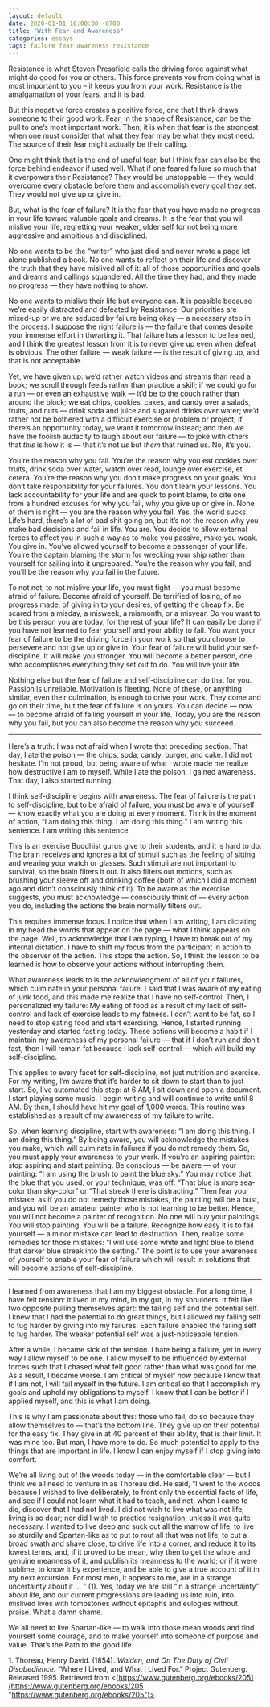 ```yaml
---
layout: default
date: 2020-01-01 16:00:00 -0700
title: "With Fear and Awareness"
categories: essays
tags: failure fear awareness resistance
---
```


Resistance is what Steven Pressfield calls the driving force against what might do good for you or others. This force prevents you from doing what is most important to you – it keeps you from your work. Resistance is the amalgamation of your fears, and it is bad.

But this negative force creates a positive force, one that I think draws someone to their good work. Fear, in the shape of Resistance, can be the pull to one’s most important work. Then, it is when that fear is the strongest when one must consider that what they fear may be what they most need. The source of their fear might actually be their calling.

One might think that is the end of useful fear, but I think fear can also be the force behind endeavor if used well. What if one feared failure so much that it overpowers their Resistance? They would be unstoppable — they would overcome every obstacle before them and accomplish every goal they set. They would not give up or give in.

But, what is the fear of failure? It is the fear that you have made no progress in your life toward valuable goals and dreams. It is the fear that you will mislive your life, regretting your weaker, older self for not being more aggressive and ambitious and disciplined.

No one wants to be the “writer” who just died and never wrote a page let alone published a book. No one wants to reflect on their life and discover the truth that they have mislived all of it: all of those opportunities and goals and dreams and callings squandered. All the time they had, and they made no progress — they have nothing to show.

No one wants to mislive their life but everyone can. It is possible because we’re easily distracted and defeated by Resistance. Our priorities are mixed-up or we are seduced by failure being okay — a necessary step in the process. I suppose the right failure is — the failure that comes despite your immense effort in thwarting it. That failure has a lesson to be learned, and I think the greatest lesson from it is to never give up even when defeat is obvious. The other failure — weak failure — is the result of giving up, and that is not acceptable.

Yet, we have given up: we’d rather watch videos and streams than read a book; we scroll through feeds rather than practice a skill; if we could go for a run — or even an exhaustive walk — it’d be to the couch rather than around the block; we eat chips, cookies, cakes, and candy over a salads, fruits, and nuts — drink soda and juice and sugared drinks over water; we’d rather not be bothered with a difficult exercise or problem or project; if there’s an opportunity today, we want it tomorrow instead; and then we have the foolish audacity to laugh about our failure — to joke with others that _this_ is how it is — that it’s not _us_ but _them_ that ruined us. No, it’s you.

You’re the reason why you fail. You’re the reason why you eat cookies over fruits, drink soda over water, watch over read, lounge over exercise, et cetera. You’re the reason why you don’t make progress on your goals. You don’t take responsibility for your failures. You don’t learn your lessons. You lack accountability for your life and are quick to point blame, to cite one from a hundred excuses for why you fail, why you give up or give in. None of them is right — you are the reason why you fail. Yes, the world sucks. Life’s hard, there’s a lot of bad shit going on, but it’s not the reason why you make bad decisions and fail in life. You are. You decide to allow external forces to affect you in such a way as to make you passive, make you weak. You give in. You’ve allowed yourself to become a passenger of your life. You’re the captain blaming the storm for wrecking your ship rather than yourself for sailing into it unprepared. You’re the reason why you fail, and you’ll be the reason why you fail in the future.

To not not, to not mislive your life, you must fight — you must become afraid of failure. Become afraid of yourself. Be terrified of losing, of no progress made, of giving in to your desires, of getting the cheap fix. Be scared from a misday, a misweek, a mismonth, or a misyear. Do you want to be this person you are today, for the rest of your life? It can easily be done if you have not learned to fear yourself and your ability to fail. You want your fear of failure to be the driving force in your work so that you choose to persevere and not give up or give in. Your fear of failure will build your self-discipline. It will make you stronger. You will become a better person, one who accomplishes everything they set out to do. You will live your life.

Nothing else but the fear of failure and self-discipline can do that for you. Passion is unreliable. Motivation is fleeting. None of these, or anything similar, even their culmination, is enough to drive your work. They come and go on their time, but the fear of failure is on yours. You can decide — now — to become afraid of failing yourself in your life. Today, you are the reason why you fail, but you can also become the reason why you succeed.

---

Here’s a truth: I was not afraid when I wrote that preceding section. That day, I ate the poison — the chips, soda, candy, burger, and cake. I did not hesitate. I’m not proud, but being aware of what I wrote made me realize how destructive I am to myself. While I ate the poison, I gained awareness. That day, I also started running.

I think self-discipline begins with awareness. The fear of failure is the path to self-discipline, but to be afraid of failure, you must be aware of yourself — know exactly what you are doing at every moment. Think in the moment of action, “I am doing this thing. I am doing this thing.” I am writing this sentence. I am writing this sentence.

This is an exercise Buddhist gurus give to their students, and it is hard to do. The brain receives and ignores a lot of stimuli such as the feeling of sitting and wearing your watch or glasses. Such stimuli are not important to survival, so the brain filters it out. It also filters out motions, such as brushing your sleeve off and drinking coffee (both of which I did a moment ago and didn’t consciously think of it). To be aware as the exercise suggests, you must acknowledge — consciously think of — every action you do, including the actions the brain normally filters out.

This requires immense focus. I notice that when I am writing, I am dictating in my head the words that appear on the page — what I think appears on the page. Well, to acknowledge that I am typing, I have to break out of my internal dictation. I have to shift my focus from the participant in action to the observer of the action. This stops the action. So, I think the lesson to be learned is how to observe your actions without interrupting them.

What awareness leads to is the acknowledgment of all of your failures, which culminate in your personal failure. I said that I was aware of my eating of junk food, and this made me realize that I have no self-control. Then, I personalized my failure: My eating of food as a result of my lack of self-control and lack of exercise leads to my fatness. I don’t want to be fat, so I need to stop eating food and start exercising. Hence, I started running yesterday and started fasting today. These actions will become a habit if I maintain my awareness of my personal failure — that if I don’t run and don’t fast, then I will remain fat because I lack self-control — which will build my self-discipline.

This applies to every facet for self-discipline, not just nutrition and exercise. For my writing, I’m aware that it’s harder to sit down to start than to just start. So, I’ve automated this step: at 6 AM, I sit down and open a document. I start playing some music. I begin writing and will continue to write until 8 AM. By then, I should have hit my goal of 1,000 words. This routine was established as a result of my awareness of my failure to write.

So, when learning discipline, start with awareness: “I am doing this thing. I am doing this thing.” By being aware, you will acknowledge the mistakes you make, which will culminate in failures if you do not remedy them. So, you must apply your awareness to your work. If you're an aspiring painter: stop aspiring and start painting. Be conscious — be aware — of your painting: “I am using the brush to paint the blue sky.” You may notice that the blue that you used, or your technique, was off: “That blue is more sea-color than sky-color” or “That streak there is distracting.” Then fear your mistake, as if you do not remedy those mistakes, the painting will be a bust, and you will be an amateur painter who is not learning to be better. Hence, you will not become a painter of recognition. No one will buy your paintings. You will stop painting. You will be a failure. Recognize how easy it is to fail yourself — a minor mistake can lead to destruction. Then, realize some remedies for those mistakes: “I will use some white and light blue to blend that darker blue streak into the setting.” The point is to use your awareness of yourself to enable your fear of failure which will result in solutions that will become actions of self-discipline.

---

I learned from awareness that I am my biggest obstacle. For a long time, I have felt tension: it lived in my mind, in my gut, in my shoulders. It felt like two opposite pulling themselves apart: the failing self and the potential self. I knew that I had the potential to do great things, but I allowed my failing self to tug harder by giving into my failures. Each failure enabled the failing self to tug harder. The weaker potential self was a just-noticeable tension.

After a while, I became sick of the tension. I hate being a failure, yet in every way I allow myself to be one. I allow myself to be influenced by external forces such that I chased what felt good rather than what was good for me. As a result, I became worse. I am critical of myself _now_ because I know that if I am not, I will fail myself in the future. I am critical so that I accomplish my goals and uphold my obligations to myself. I know that I can be better if I applied myself, and this is what I am doing.

This is why I am passionate about this: those who fail, do so because they allow themselves to — that’s the bottom line. They give up on their potential for the easy fix. They give in at 40 percent of their ability, that is their limit. It was mine too. But man, I have more to do. So much potential to apply to the things that are important in life. I know I can enjoy myself if I stop giving into comfort.

We’re all living out of the woods today — in the comfortable clear — but I think we all need to venture in as Thoreau did. He said, “I went to the woods because I wished to live deliberately, to front only the essential facts of life, and see if I could not learn what it had to teach, and not, when I came to die, discover that I had not lived. I did not wish to live what was not life, living is so dear; nor did I wish to practice resignation, unless it was quite necessary. I wanted to live deep and suck out all the marrow of life, to live so sturdily and Spartan-like as to put to rout all that was not life, to cut a broad swath and shave close, to drive life into a corner, and reduce it to its lowest terms, and, if it proved to be mean, why then to get the whole and genuine meanness of it, and publish its meanness to the world; or if it were sublime, to know it by experience, and be able to give a true account of it in my next excursion. For most men, it appears to me, are in a strange uncertainty about it … ” (1). Yes, today we are still “in a strange uncertainty” about life, and our current progressions are leading us into ruin, into mislived lives with tombstones without epitaphs and eulogies without praise. What a damn shame.

We all need to live Spartan-like — to walk into those mean woods and find yourself some courage, and to make yourself into someone of purpose and value. That’s the Path to the good life.

1\. Thoreau, Henry David. (1854). _Walden, and On The Duty of Civil Disobedience._ “Where I Lived, and What I Lived For.” Project Gutenberg. Released 1995. Retrieved from <[https://www.gutenberg.org/ebooks/205](https://www.gutenberg.org/ebooks/205 "https://www.gutenberg.org/ebooks/205")>.
